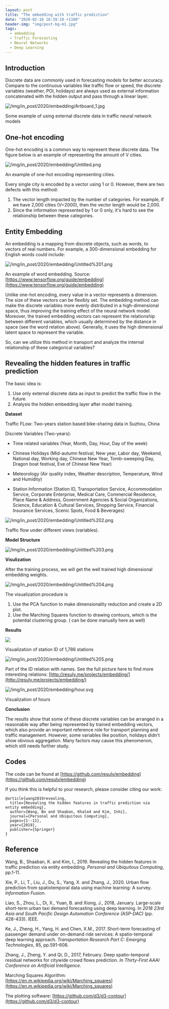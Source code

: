 ```yaml
---
layout: post
title: "The embedding with traffic prediction"
date: "2020-02-18 16:39:10 +1100"
header-img: "img/post-bg-m1.jpg"
tags:
  - embedding
  - Traffic Forecasting
  - Neural Networks
  - Deep Learning
---
```

## Introduction

Discrete data are commonly used in forecasting models for better accuracy. Compare to the continuous variables like traffic flow or speed, the discrete variables (weather, POI, holidays) are always used as external information concatenated with the hidden output and pass through a linear layer.

![/img/in_post/2020/embedding/Artboard_1.jpg](/img/in_post/2020/embedding/Artboard_1.jpg)

Some example of using external discrete data in traffic neural network models

## **One-hot encoding**

One-hot encoding is a common way to represent these discrete data. The figure below is an example of representing the amount of  V cities.

![/img/in_post/2020/embedding/Untitled.png](/img/in_post/2020/embedding/Untitled.png)

An example of one-hot encoding representing cities.

Every single city is encoded by a vector using 1 or 0. However, there are two defects with this method:

1. The vector length impacted by the number of categories. For example, if we have 2,000 cities (V=2000), then the vector length would be 2,000.
2. Since the information represented by 1 or 0 only, it's hard to see the relationship between these categories.

## Entity Embedding

An embedding is a mapping from discrete objects, such as words, to vectors of real numbers. For example, a 300-dimensional embedding for English words could include:

![/img/in_post/2020/embedding/Untitled%201.png](/img/in_post/2020/embedding/Untitled%201.png)

An example of word embedding. Source: [https://www.tensorflow.org/guide/embedding](https://www.tensorflow.org/guide/embedding)

Unlike one-hot encoding, every value in a vector represents a dimension. The size of these vectors can be flexibly set. The embedding method can make the discrete variables more evenly distributed in a high-dimensional space, thus improving the training effect of the neural network model. Moreover, the trained embedding vectors can represent the relationship between different variables, which usually determined by the distance in space (see the word relation above). Generally, it uses the high dimensional latent space to represent the variable.

So, can we utilize this method in transport and analyze the internal relationship of these categorical variables?

## Revealing the hidden features in traffic prediction

The basic idea is:

1. Use only external discrete data as input to predict the traffic flow in the future.
2. Analysis the hidden embedding layer after model training.

**Dataset**

Traffic FLow: Two-years station based bike-sharing data in Suzhou, China

Discrete Variables (Two-years):  

 - Time related variables (Year, Month, Day, Hour, Day of the week)

 - Chinese Holidays (Mid-autumn festival, New year, Labor day, Weekend, National day, Working day, Chinese New Year, Tomb-sweeping Day, Dragon boat festival, Eve of Chinese New Year)

 - Meteorology (Air quality index, Weather description, Temperature, Wind and Humidity)

 - Station Information (Station ID, Transportation Service, Accommodation Service, Corporate Enterprise, Medical Care, Commercial Residence, Place Name & Address, Government Agencies & Social Organizations, Science, Education & Cultural Services, Shopping Service, Financial Insurance Services, Scenic Spots, Food & Beverages)

![/img/in_post/2020/embedding/Untitled%202.png](/img/in_post/2020/embedding/Untitled%202.png)

Traffic flow under different views (variables).

**Model Structure**

![/img/in_post/2020/embedding/Untitled%203.png](/img/in_post/2020/embedding/Untitled%203.png)

**Visulization**

After the training process, we will get the well trained high dimensional embedding weights.

![/img/in_post/2020/embedding/Untitled%204.png](/img/in_post/2020/embedding/Untitled%204.png)

The visualization procedure is
1. Use the PCA function to make dimensionality reduction and create a 2D plot.
2. Use the Marching Squares function to drawing contours, which is the potential clustering group. ( can be done manually here as well)

**Results**

<img src="/img/in_post/2020/embedding/id_all_1-1_-_no_numbers.svg">

Visualization of station ID of 1,786 stations

![/img/in_post/2020/embedding/Untitled%205.png](/img/in_post/2020/embedding/Untitled%205.png)

Part of the ID relation with names. See the full picture here to find more interesting relations: [http://resuly.me/projects/embedding/](http://resuly.me/projects/embedding/)

![/img/in_post/2020/embedding/hour.svg](/img/in_post/2020/embedding/hour.svg)

Visualization of hours

**Conclusion**

The results show that some of these discrete variables can be arranged in a reasonable way after being represented by trained embedding vectors, which also provide an important reference role for transport planning and traffic management. However, some variables like position, holidays didn't show obvious aggregation. Many factors may cause this phenomenon, which still needs further study.

## Codes

The code can be found at [https://github.com/resuly/embedding](https://github.com/resuly/embedding)

If you think this is helpful to your research, please consider citing our work:

    @article{wang2019revealing,
      title={Revealing the hidden features in traffic prediction via entity embedding},
      author={Wang, Bo and Shaaban, Khaled and Kim, Inhi},
      journal={Personal and Ubiquitous Computing},
      pages={1--11},
      year={2019},
      publisher={Springer}
    }

## Reference

Wang, B., Shaaban, K. and Kim, I., 2019. Revealing the hidden features in traffic prediction via entity embedding. *Personal and Ubiquitous Computing*, pp.1-11.

Xie, P., Li, T., Liu, J., Du, S., Yang, X. and Zhang, J., 2020. Urban flow prediction from spatiotemporal data using machine learning: A survey. *Information Fusion*.

Liao, S., Zhou, L., Di, X., Yuan, B. and Xiong, J., 2018, January. Large-scale short-term urban taxi demand forecasting using deep learning. In *2018 23rd Asia and South Pacific Design Automation Conference (ASP-DAC)* (pp. 428-433). IEEE.

Ke, J., Zheng, H., Yang, H. and Chen, X.M., 2017. Short-term forecasting of passenger demand under on-demand ride services: A spatio-temporal deep learning approach. *Transportation Research Part C: Emerging Technologies*, 85, pp.591-608.

Zhang, J., Zheng, Y. and Qi, D., 2017, February. Deep spatio-temporal residual networks for citywide crowd flows prediction. *In Thirty-First AAAI Conference on Artificial Intelligence.*

Marching Squares Algorithm: [https://en.m.wikipedia.org/wiki/Marching_squares](https://en.m.wikipedia.org/wiki/Marching_squares)

The plotting software: [https://github.com/d3/d3-contour](https://github.com/d3/d3-contour)
